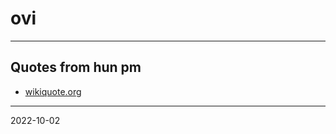 # ovi
---

## Quotes from hun pm

- [wikiquote.org](https://hu.wikiquote.org/wiki/Orb%C3%A1n_Viktor)

---

2022-10-02